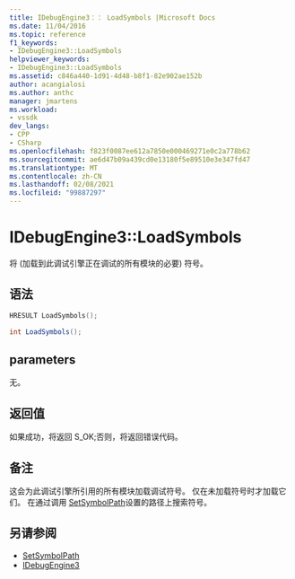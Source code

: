 ```yaml
---
title: IDebugEngine3：： LoadSymbols |Microsoft Docs
ms.date: 11/04/2016
ms.topic: reference
f1_keywords:
- IDebugEngine3::LoadSymbols
helpviewer_keywords:
- IDebugEngine3::LoadSymbols
ms.assetid: c846a440-1d91-4d48-b8f1-82e902ae152b
author: acangialosi
ms.author: anthc
manager: jmartens
ms.workload:
- vssdk
dev_langs:
- CPP
- CSharp
ms.openlocfilehash: f823f0087ee612a7850e000469271e0c2a778b62
ms.sourcegitcommit: ae6d47b09a439cd0e13180f5e89510e3e347fd47
ms.translationtype: MT
ms.contentlocale: zh-CN
ms.lasthandoff: 02/08/2021
ms.locfileid: "99887297"
---
```

# <a name="idebugengine3loadsymbols"></a>IDebugEngine3::LoadSymbols
将 (加载到此调试引擎正在调试的所有模块的必要) 符号。

## <a name="syntax"></a>语法

```cpp
HRESULT LoadSymbols();
```

```csharp
int LoadSymbols();
```

## <a name="parameters"></a>parameters
 无。

## <a name="return-value"></a>返回值
 如果成功，将返回 S_OK;否则，将返回错误代码。

## <a name="remarks"></a>备注
 这会为此调试引擎所引用的所有模块加载调试符号。 仅在未加载符号时才加载它们。 在通过调用 [SetSymbolPath](../../../extensibility/debugger/reference/idebugengine3-setsymbolpath.md)设置的路径上搜索符号。

## <a name="see-also"></a>另请参阅
- [SetSymbolPath](../../../extensibility/debugger/reference/idebugengine3-setsymbolpath.md)
- [IDebugEngine3](../../../extensibility/debugger/reference/idebugengine3.md)
